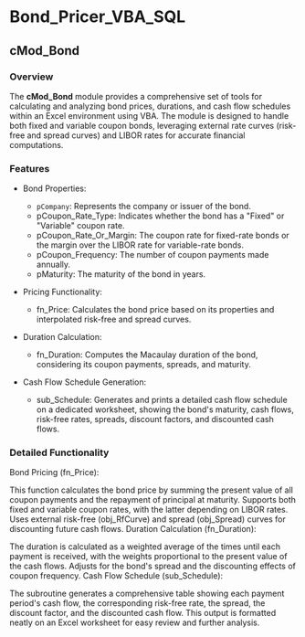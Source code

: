 # Bond_Pricer_VBA_SQL

## cMod_Bond ##
### Overview ###
The **cMod_Bond** module provides a comprehensive set of tools for calculating and analyzing bond prices, durations, and cash flow schedules within an Excel environment using VBA. The module is designed to handle both fixed and variable coupon bonds, leveraging external rate curves (risk-free and spread curves) and LIBOR rates for accurate financial computations.

### Features
+ Bond Properties:

  + ``pCompany``: Represents the company or issuer of the bond.
  + pCoupon_Rate_Type: Indicates whether the bond has a "Fixed" or "Variable" coupon rate.
  + pCoupon_Rate_Or_Margin: The coupon rate for fixed-rate bonds or the margin over the LIBOR rate for variable-rate bonds.
  + pCoupon_Frequency: The number of coupon payments made annually.
  + pMaturity: The maturity of the bond in years.
+ Pricing Functionality:

  + fn_Price: Calculates the bond price based on its properties and interpolated risk-free and spread curves.
+ Duration Calculation:

  + fn_Duration: Computes the Macaulay duration of the bond, considering its coupon payments, spreads, and maturity.
+ Cash Flow Schedule Generation:

  + sub_Schedule: Generates and prints a detailed cash flow schedule on a dedicated worksheet, showing the bond's maturity, cash flows, risk-free rates, spreads, discount factors, and discounted cash flows.
### Detailed Functionality
Bond Pricing (fn_Price):

This function calculates the bond price by summing the present value of all coupon payments and the repayment of principal at maturity.
Supports both fixed and variable coupon rates, with the latter depending on LIBOR rates.
Uses external risk-free (obj_RfCurve) and spread (obj_Spread) curves for discounting future cash flows.
Duration Calculation (fn_Duration):

The duration is calculated as a weighted average of the times until each payment is received, with the weights proportional to the present value of the cash flows.
Adjusts for the bond's spread and the discounting effects of coupon frequency.
Cash Flow Schedule (sub_Schedule):

The subroutine generates a comprehensive table showing each payment period's cash flow, the corresponding risk-free rate, the spread, the discount factor, and the discounted cash flow.
This output is formatted neatly on an Excel worksheet for easy review and further analysis.
